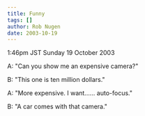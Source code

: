 ```yaml
---
title: Funny
tags: []
author: Rob Nugen
date: 2003-10-19
---
```


<p class=date>1:46pm JST Sunday 19 October 2003</p>

<p>A: "Can you show me an expensive camera?"</p>

<p>B: "This one is ten million dollars."</p>

<p>A: "More expensive.  I want...... auto-focus."</p>

<p>B: "A car comes with that camera."</p>
